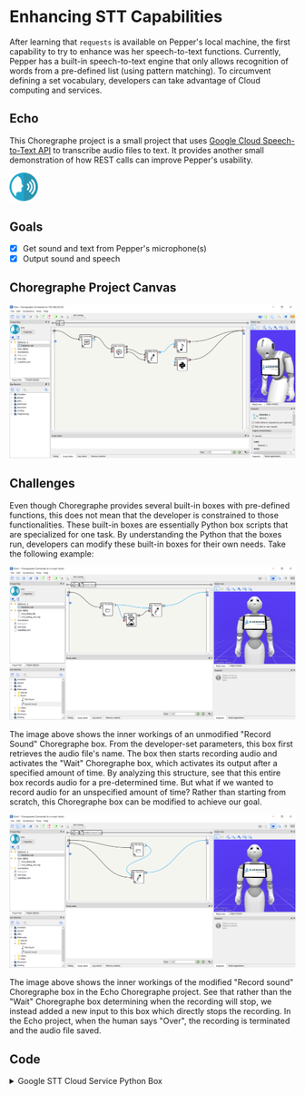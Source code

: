 # Enhancing STT Capabilities

After learning that `requests` is available on Pepper's local machine, the first capability to try to enhance was her speech-to-text functions. Currently, Pepper has a built-in speech-to-text engine that only allows recognition of words from a pre-defined list (using pattern matching). To circumvent defining a set vocabulary, developers can take advantage of Cloud computing and services.

## Echo

This Choregraphe project is a small project that uses [Google Cloud Speech-to-Text API](https://cloud.google.com/speech-to-text) to transcribe audio files to text. It provides another small demonstration of how REST calls can improve Pepper's usability.

<img src="Echo/icon.png" width="10%" height="10%" />

## Goals

- [x] Get sound and text from Pepper's microphone(s)
- [x] Output sound and speech

## Choregraphe Project Canvas

![Choregraphe Project Canvas](img/docs-echo-project.PNG)

## Challenges

Even though Choregraphe provides several built-in boxes with pre-defined functions, this does not mean that the developer is constrained to those functionalities. These built-in boxes are essentially Python box scripts that are specialized for one task. By understanding the Python that the boxes run, developers can modify these built-in boxes for their own needs. Take the following example:

![Unmodified "Record Sound" Box](img/docs-unmodified-record-sound-box.PNG)

The image above shows the inner workings of an unmodified "Record Sound" Choregraphe box. From the developer-set parameters, this box first retrieves the audio file's name. The box then starts recording audio and activates the "Wait" Choregraphe box, which activates its output after a specified amount of time. By analyzing this structure, see that this entire box records audio for a pre-determined time. But what if we wanted to record audio for an unspecified amount of time? Rather than starting from scratch, this Choregraphe box can be modified to achieve our goal.

![Modified "Record Sound" Box](img/docs-modified-record-sound-box.PNG)

The image above shows the inner workings of the modified "Record sound" Choregraphe box in the Echo Choregraphe project. See that rather than the "Wait" Choregraphe box determining when the recording will stop, we instead added a new input to this box which directly stops the recording. In the Echo project, when the human says "Over", the recording is terminated and the audio file saved.

## Code

<details><summary>Google STT Cloud Service Python Box</summary>

```python
class MyClass(GeneratedClass):
    def __init__(self):
        GeneratedClass.__init__(self)
        self.tts = ALProxy('ALTextToSpeech')

    def onLoad(self):
        pass

    def onUnload(self):
        pass

    def onInput_onStart(self, file_path):
        import json
        import base64
        import requests

        # setup the JSON payload for the Google Speech-to-text Cloud service
        audio = open(file_path, 'rb')
        config = {
            "config": {
                "encoding": "LINEAR16",
                "languageCode": "en-US"
            },
            "audio": {
                "content": base64.b64encode(audio.read())
            }
        }
        audio.close()

        # make the API call

        # WARNING: I hard-coded the API key into the endpoint;
        # when I disable the API (since it could cost me money), this endpoint will die

        r = requests.post('https://speech.googleapis.com/v1/speech:recognize?key=AIzaSyA0Ab_PzouKaLkNJvgusszirtHPC8uniXU', json=config)
        self.logger.info(r)
        data = json.loads(r.text)

        # extract and echo the human's speech
        text = data['results'][0]['alternatives'][0]['transcript']
        self.tts.say('You said this: {}'.format(text))

        # stop the program
        self.onStopped()

    def onInput_onStop(self):
        self.onUnload()
        self.onStopped()
```

</details>
